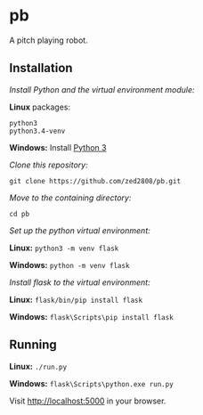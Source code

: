 # pb
A pitch playing robot.

## Installation
*Install Python and the virtual environment module:*

**Linux** packages:
```
python3
python3.4-venv
```

**Windows:**
Install [Python 3](https://www.python.org/downloads/)

*Clone this repository:*
```
git clone https://github.com/zed2808/pb.git
```

*Move to the containing directory:*
```
cd pb
```

*Set up the python virtual environment:*

**Linux:** ```python3 -m venv flask```

**Windows:** ```python -m venv flask```

*Install flask to the virtual environment:*

**Linux:** ```flask/bin/pip install flask```

**Windows:** ```flask\Scripts\pip install flask```

## Running
**Linux:** ```./run.py```

**Windows:** ```flask\Scripts\python.exe run.py```

Visit [http://localhost:5000](http://localhost:5000) in your browser.
